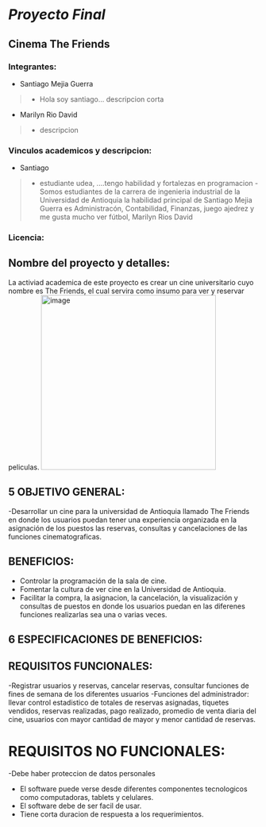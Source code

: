# *Proyecto Final*
## **Cinema The Friends**

### Integrantes:
* Santiago Mejia Guerra
>* Hola soy santiago... descripcion corta
* Marilyn Rio David
>* descripcion

### Vinculos academicos y descripcion:
* Santiago
>* estudiante udea, ....tengo habilidad y fortalezas en programacion
-Somos estudiantes de la carrera de ingenieria industrial de la Universidad de Antioquia la habilidad principal de Santiago Mejia Guerra es Administracón,  Contabilidad, Finanzas, juego ajedrez y me gusta mucho ver fútbol, Marilyn Rios David

### Licencia:


## Nombre del proyecto y detalles: 
La activiad academica de este proyecto es crear un cine universitario cuyo nombre es The Friends, el cual servira como insumo para ver y reservar peliculas. <img width="352" height="352" alt="image" src="https://github.com/user-attachments/assets/b7282ccb-fcbc-4d8e-a770-302e243c15e4" />

## 5 OBJETIVO GENERAL: 
-Desarrollar un cine para la universidad de Antioquia llamado The Friends en donde los usuarios puedan tener una experiencia organizada en la asignación de los puestos  las reservas, consultas y  cancelaciones de las funciones cinematograficas.
## BENEFICIOS:
- Controlar la programación  de la sala de cine.
- Fomentar la cultura de ver cine en la Universidad de Antioquia.
- Facilitar la compra, la asignacion, la cancelación, la visualización y consultas  de puestos en donde los usuarios puedan en las diferenes funciones  realizarlas sea una o varias veces.
## 6 ESPECIFICACIONES DE BENEFICIOS:
## REQUISITOS FUNCIONALES: 
-Registrar usuarios y reservas, cancelar reservas, consultar funciones de fines de semana de los diferentes usuarios
-Funciones del administrador: llevar control estadistico de totales de reservas asignadas, tiquetes vendidos, reservas realizadas, pago realizado, promedio de venta diaria del cine, usuarios con mayor cantidad de mayor y menor cantidad de reservas.
# REQUISITOS NO FUNCIONALES: 
-Debe haber proteccion de datos personales
- El software puede verse desde diferentes componentes tecnologicos como computadoras, tablets y celulares.
- El software debe de ser facil de usar.
- Tiene corta duracion de respuesta  a los requerimientos.

